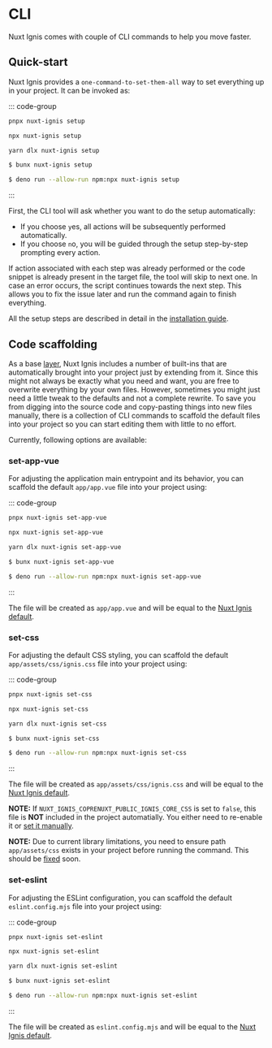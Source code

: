 # CLI

Nuxt Ignis comes with couple of CLI commands to help you move faster.

## Quick-start

Nuxt Ignis provides a `one-command-to-set-them-all` way to set everything up in your project. It can be invoked as:

::: code-group
```sh [pnpm]
pnpx nuxt-ignis setup
```

```sh [npm]
npx nuxt-ignis setup
```

```sh [yarn]
yarn dlx nuxt-ignis setup
```

```sh [bun]
$ bunx nuxt-ignis setup
```

```sh [deno]
$ deno run --allow-run npm:npx nuxt-ignis setup
```
:::

First, the CLI tool will ask whether you want to do the setup automatically:

- If you choose `y`es, all actions will be subsequently performed automatically.
- If you choose `n`o, you will be guided through the setup step-by-step prompting every action.

If action associated with each step was already performed or the code snippet is already present in the target file, the tool will skip to next one. In case an error occurs, the script continues towards the next step. This allows you to fix the issue later and run the command again to finish everything.

All the setup steps are described in detail in the [installation guide](/1-4-installation.html#setup-steps).

## Code scaffolding

As a base [layer](https://nuxt.com/docs/getting-started/layers), Nuxt Ignis includes a number of built-ins that are automatically brought into your project just by extending from it. Since this might not always be exactly what you need and want, you are free to overwrite everything by your own files. However, sometimes you might just need a little tweak to the defaults and not a complete rewrite. To save you from digging into the source code and copy-pasting things into new files manually, there is a collection of CLI commands to scaffold the default files into your project so you can start editing them with little to no effort.

Currently, following options are available:

### set-app-vue

For adjusting the application main entrypoint and its behavior, you can scaffold the default `app/app.vue` file into your project using:

::: code-group
```sh [pnpm]
pnpx nuxt-ignis set-app-vue
```

```sh [npm]
npx nuxt-ignis set-app-vue
```

```sh [yarn]
yarn dlx nuxt-ignis set-app-vue
```

```sh [bun]
$ bunx nuxt-ignis set-app-vue
```

```sh [deno]
$ deno run --allow-run npm:npx nuxt-ignis set-app-vue
```
:::

The file will be created as `app/app.vue` and will be equal to the [Nuxt Ignis default](https://github.com/AloisSeckar/nuxt-ignis/blob/v0.4.0/core/app/app.vue).

### set-css

For adjusting the default CSS styling, you can scaffold the default `app/assets/css/ignis.css` file into your project using:

::: code-group
```sh [pnpm]
pnpx nuxt-ignis set-css
```

```sh [npm]
npx nuxt-ignis set-css
```

```sh [yarn]
yarn dlx nuxt-ignis set-css
```

```sh [bun]
$ bunx nuxt-ignis set-css
```

```sh [deno]
$ deno run --allow-run npm:npx nuxt-ignis set-css
```
:::

The file will be created as `app/assets/css/ignis.css` and will be equal to the [Nuxt Ignis default](https://github.com/AloisSeckar/nuxt-ignis/blob/v0.4.0/core/app/assets/css/ignis.css).


**NOTE:** If `NUXT_IGNIS_COPRENUXT_PUBLIC_IGNIS_CORE_CSS` is set to `false`, this file is **NOT** included in the project automatially. You either need to re-enable it or [set it manually](https://nuxt.com/docs/4.x/api/nuxt-config#css).

**NOTE:** Due to current library limitations, you need to ensure path `app/assets/css` exists in your project before running the command. This should be [fixed](https://github.com/AloisSeckar/elrh-cosca/issues/6) soon.

### set-eslint

For adjusting the ESLint configuration, you can scaffold the default `eslint.config.mjs` file into your project using:

::: code-group
```sh [pnpm]
pnpx nuxt-ignis set-eslint
```

```sh [npm]
npx nuxt-ignis set-eslint
```

```sh [yarn]
yarn dlx nuxt-ignis set-eslint
```

```sh [bun]
$ bunx nuxt-ignis set-eslint
```

```sh [deno]
$ deno run --allow-run npm:npx nuxt-ignis set-eslint
```
:::

The file will be created as `eslint.config.mjs` and will be equal to the [Nuxt Ignis default](https://github.com/AloisSeckar/nuxt-ignis/blob/v0.4.0/core/eslint.config.mjs).

